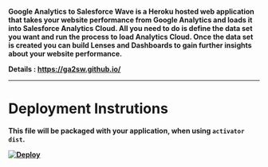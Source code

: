 <b>Google Analytics to Salesforce Wave<b> is a Heroku hosted web application that takes your website performance from Google Analytics and loads it into Salesforce Analytics Cloud. All you need to do is define the data set you want and run the process to load Analytics Cloud.  Once the data set is created you can build Lenses and Dashboards to gain further insights about your website performance.    

Details : https://ga2sw.github.io/

-------------------------------------

Deployment Instrutions
=================================

This file will be packaged with your application, when using `activator dist`.

[![Deploy](https://www.herokucdn.com/deploy/button.png)](https://heroku.com/deploy)
